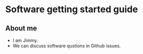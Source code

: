 # Software getting started guide

## About me
* I am Jimmy.
* We can discuss software qustions in Github issues.